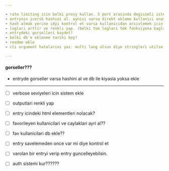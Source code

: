 ```yaml
---

- rate limiting icin belki proxy kullan. 5 port arasinda degisimli istekler at?
- entrynin icerik hashini al. aynisi varsa direkt ekleme kullanici onayi iste. -> oncelikli
- hash almak yerine idyi kontrol et varsa kullanicidan arsivlemek icin --forcelamasini iste 
- loglari arttir ve renkli yap. (belki tum loglari tek fonksiyona bagla ve oradan renk ver)
- entrydeki gorselleri kaydet?
- belki db'e eklenme tarihi koy?
- readme ekle
- cli argument hatalarini yaz. multi lang olsun diye stringleri utilse koy.

---
```


#### gorseller???

- entryde gorseller varsa hashini al ve db ile kiyasla yoksa ekle

---

- [ ] verbose seviyeleri icin sistem ekle
- [ ] outputlari renkli yap
- [ ] entry icindeki html elementleri nolacak?
- [ ] favorileyen kullanicilari ve caylaklari ayri al??
- [ ] fav kullanicilari db ekle??
- [ ] entry savelemeden once var mi diye kontrol et
- [ ] varolan bir entryi verip entry guncelleyebilsin.
- [ ] auth sistemi kur??????

